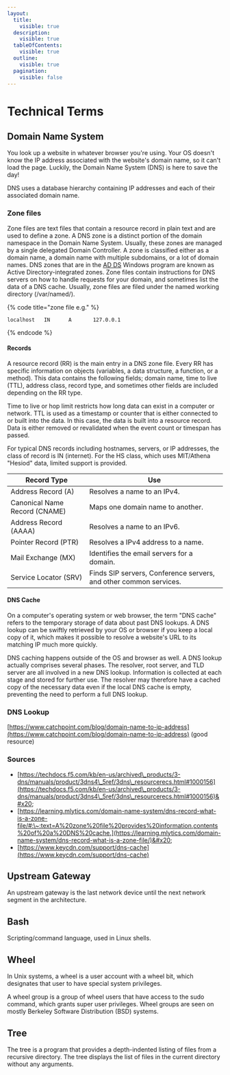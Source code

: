 ```yaml
---
layout:
  title:
    visible: true
  description:
    visible: true
  tableOfContents:
    visible: true
  outline:
    visible: true
  pagination:
    visible: false
---
```


# Technical Terms

## Domain Name System&#x20;

You look up a website in whatever browser you're using. Your OS doesn't know the IP address associated with the website's domain name, so it can't load the page. Luckily, the Domain Name System (DNS) is here to save the day!&#x20;

DNS uses a database hierarchy containing IP addresses and each of their associated domain name.&#x20;

### Zone files

Zone files are text files that contain a resource record in plain text and are used to define a zone. A DNS zone is a distinct portion of the domain namespace in the Domain Name System. Usually, these zones are managed by a single delegated Domain Controller. A zone is classified either as a domain name, a domain name with multiple subdomains, or a lot of domain names. DNS zones that are in the [AD DS](tools.md#active-directory-domain-services) Windows program are known as Active Directory-integrated zones. Zone files contain instructions for DNS servers on how to handle requests for your domain, and sometimes list the data of a DNS cache. Usually, zone files are filed under the named working directory (/var/named/).

{% code title="zone file e.g." %}
```
localhost   IN	    A	    127.0.0.1
```
{% endcode %}

#### Records

A resource record (RR) is the main entry in a DNS zone file. Every RR has specific information on objects (variables, a data structure, a function, or a method). This data contains the following fields; domain name, time to live (TTL), address class, record type, and sometimes other fields are included depending on the RR type.&#x20;

Time to live or hop limit restricts how long data can exist in a computer or network. TTL is used as a timestamp or counter that is either connected to or built into the data. In this case, the data is built into a resource record. Data is either removed or revalidated when the event count or timespan has passed.   &#x20;

For typical DNS records including hostnames, servers, or IP addresses, the class of record is IN (internet). For the HS class, which uses MIT/Athena "Hesiod" data, limited support is provided.

| Record Type                   | Use                                                               |
| ----------------------------- | ----------------------------------------------------------------- |
| Address Record (A)            | Resolves a name to an IPv4.                                       |
| Canonical Name Record (CNAME) | Maps one domain name to another.                                  |
| Address Record (AAAA)         | Resolves a name to an IPv6.                                       |
| Pointer Record (PTR)          | Resolves a IPv4 address to a name.                                |
| Mail Exchange (MX)            | Identifies the email servers for a domain.                        |
| Service Locator (SRV)         | Finds SIP servers, Conference servers, and other common services. |

#### DNS Cache

On a computer's operating system or web browser, the term "DNS cache" refers to the temporary storage of data about past DNS lookups. A DNS lookup can be swiftly retrieved by your OS or browser if you keep a local copy of it, which makes it possible to resolve a website's URL to its matching IP much more quickly.&#x20;

DNS caching happens outside of the OS and browser as well. A DNS lookup actually comprises several phases. The resolver, root server, and TLD server are all involved in a new DNS lookup. Information is collected at each stage and stored for further use. The resolver may therefore have a cached copy of the necessary data even if the local DNS cache is empty, preventing the need to perform a full DNS lookup.&#x20;

### DNS Lookup

[https://www.catchpoint.com/blog/domain-name-to-ip-address](https://www.catchpoint.com/blog/domain-name-to-ip-address) (good resource)

### Sources&#x20;

* [https://techdocs.f5.com/kb/en-us/archived\_products/3-dns/manuals/product/3dns4\_5ref/3dns\_resourcerecs.html#1000156](https://techdocs.f5.com/kb/en-us/archived\_products/3-dns/manuals/product/3dns4\_5ref/3dns\_resourcerecs.html#1000156)&#x20;
* [https://learning.mlytics.com/domain-name-system/dns-record-what-is-a-zone-file/#:\~:text=A%20zone%20file%20provides%20information,contents%20of%20a%20DNS%20cache.](https://learning.mlytics.com/domain-name-system/dns-record-what-is-a-zone-file/)&#x20;
* [https://www.keycdn.com/support/dns-cache](https://www.keycdn.com/support/dns-cache) &#x20;

## Upstream Gateway&#x20;

An upstream gateway is the last network device until the next network segment in the architecture.

## Bash

Scripting/command language, used in Linux shells.&#x20;

## Wheel&#x20;

In Unix systems, a wheel is a user account with a wheel bit, which designates that user to have special system privileges.&#x20;

A wheel group is a group of wheel users that have access to the sudo command, which grants super user privileges. Wheel groups are seen on mostly Berkeley Software Distribution (BSD) systems.&#x20;

## Tree&#x20;

The tree is a program that provides a depth-indented listing of files from a recursive directory. The tree displays the list of files in the current directory without any arguments.&#x20;
